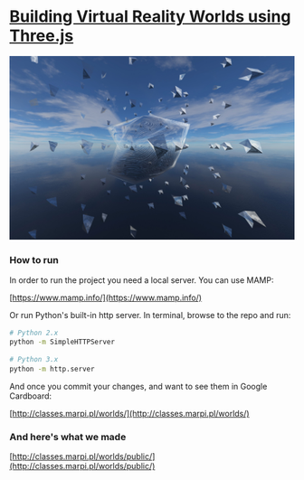 # [Building Virtual Reality Worlds using Three.js](http://grayarea.org/workshop/building-virtual-reality-worlds-using-threejs/)

[![alt text](worlds.jpg "Building Virtual Reality Worlds using Three.js")](http://classes.marpi.pl/worlds/)

### How to run

In order to run the project you need a local server. You can use MAMP:

[https://www.mamp.info/](https://www.mamp.info/)

Or run Python's built-in http server.
In terminal, browse to the repo and run:

```sh
# Python 2.x
python -m SimpleHTTPServer
```

```sh
# Python 3.x
python -m http.server
```

And once you commit your changes, and want to see them in Google Cardboard:

[http://classes.marpi.pl/worlds/](http://classes.marpi.pl/worlds/)

### And here's what we made

[http://classes.marpi.pl/worlds/public/](http://classes.marpi.pl/worlds/public/)
